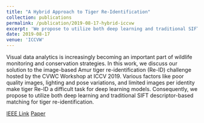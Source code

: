 ```yaml
---
title: "A Hybrid Approach to Tiger Re-Identification"
collection: publications
permalink: /publication/2019-08-17-hybrid-iccvw
excerpt: 'We propose to utilize both deep learning and traditional SIFT descriptor-based matching for tiger re-identification.'
date: 2019-08-17
venue: 'ICCVW'
---
```

Visual data analytics is increasingly becoming an important part of wildlife monitoring and conservation strategies. In this work, we discuss our solution to the image-based Amur tiger re-identification (Re-ID) challenge hosted by the CVWC Workshop at ICCV 2019. Various factors like poor quality images, lighting and pose variations, and limited images per identity make tiger Re-ID a difficult task for deep learning models. Consequently, we propose to utilize both deep learning and traditional SIFT descriptor-based matching for tiger re-identification.

[IEEE Link](https://ieeexplore.ieee.org/abstract/document/9022551) [Paper](https://openaccess.thecvf.com/content_ICCVW_2019/papers/CVWC/Shukla_A_Hybrid_Approach_to_Tiger_Re-Identification_ICCVW_2019_paper.pdf)

<!-- Recommended citation: Your Name, You. (2015). "Paper Title Number 3." <i>Journal 1</i>. 1(3). -->
